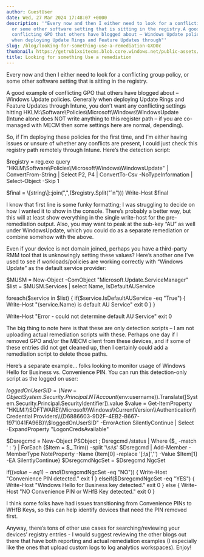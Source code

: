 ```yaml
---
author: GuestUser
date: Wed, 27 Mar 2024 17:48:07 +0000
description: '"Every now and then I either need to look for a conflicting group policy,
  or some other software setting that is sitting in the registry.A good example of
  conflicting GPO that others have blogged about – Windows Update policies. Generally
  when deploying Update Rings and Feature Updates through"'
slug: /blog/looking-for-something-use-a-remediation-GXD0c
thumbnail: https://getrubixsitecms.blob.core.windows.net/public-assets/content/v1/logo512.png
title: Looking for something Use a remediation
---
```


Every now and then I either need to look for a conflicting group policy, or some other software setting that is sitting in the registry.

A good example of conflicting GPO that others have blogged about – Windows Update policies. Generally when deploying Update Rings and Feature Updates through Intune, you don’t want any conflicting settings hitting HKLM:\\Software\\Policies\\Microsoft\\Windows\\WindowsUpdate (Intune alone does NOT write anything to this register path – if you are co-managed with MECM then some settings here are normal, depending).

So, if I’m deploying these policies for the first time, and I’m either having issues or unsure of whether any conflicts are present, I could just check this registry path remotely through Intune. Here’s the detection script:

$registry = reg.exe query "HKLM\\Software\\Policies\\Microsoft\\Windows\\WindowsUpdate" | ConvertFrom-String | Select P2, P4 | ConvertTo-Csv -NoTypeInformation | Select-Object -Skip 1

$final = \[string\]::join(",",($registry.Split("\`n")))
Write-Host $final 

I know that first line is some funky formatting; I was struggling to decide on how I wanted it to show in the console. There’s probably a better way, but this will at least show everything in the single write-host for the pre-remediation output. Also, you may want to peak at the sub-key “AU” as well under WindowsUpdate, which you could do as a separate remediation or combine somehow with the above.

Even if your device is not domain joined, perhaps you have a third-party RMM tool that is unknowingly setting these values? Here’s another one I’ve used to see if workloads/policies are working correctly with “Windows Update” as the default service provider:

$MUSM = New-Object -ComObject "Microsoft.Update.ServiceManager"
$list = $MUSM.Services | select Name, IsDefaultAUService

foreach($service in $list)
{
    if($service.IsDefaultAUService -eq "True")
    {
        Write-Host "$($service.Name) is default AU Service"
        exit 0
    }
}

Write-Host "Error - could not determine default AU Service"
exit 0 

The big thing to note here is that these are only detection scripts – I am not uploading actual remediation scripts with these. Perhaps one day if I removed GPO and/or the MECM client from these devices, and if some of these entries did not get cleaned up, then I certainly could add a remediation script to delete those paths.

Here’s a separate example… folks looking to monitor usage of Windows Hello for Business vs. Convenience PIN. You can run this detection-only script as the logged on user:

$loggedOnUserSID = (New-Object System.Security.Principal.NTAccount($env:username)).Translate(\[System.Security.Principal.SecurityIdentifier\]).value
$value = Get-ItemProperty "HKLM:\\SOFTWARE\\Microsoft\\Windows\\CurrentVersion\\Authentication\\Credential Providers\\{D6886603-9D2F-4EB2-B667-1971041FA96B}\\$loggedOnUserSID" -ErrorAction SilentlyContinue | Select -ExpandProperty "LogonCredsAvailable"
 
$Dsregcmd = New-Object PSObject ; Dsregcmd /status | Where {$\_ -match ' : '} | ForEach {$Item = $\_.Trim() -split '\\s:\\s'
$Dsregcmd | Add-Member -MemberType NoteProperty -Name $($Item\[0\] -replace '\[:\\s\]','') -Value $Item\[1\] -EA SilentlyContinue}
$DsregcmdNgcSet = $Dsregcmd.NgcSet
 
if(($value -eq 1) -and ($DsregcmdNgcSet -eq "NO"))
{
    Write-Host "Convenience PIN detected."
    exit 1
}
elseif($DsregcmdNgcSet -eq "YES")
{
    Write-Host "Windows Hello for Business key detected."
    exit 0
}
else
{
    Write-Host "NO Convenience PIN or WHfB Key detected."
    exit 0
}

I think some folks have had issues transitioning from Convenience PINs to WHfB Keys, so this can help identify devices that need the PIN removed first.

Anyway, there’s tons of other use cases for searching/reviewing your devices’ registry entries - I would suggest reviewing the other blogs out there that have both reporting and actual remediation examples (I especially like the ones that upload custom logs to log analytics workspaces). Enjoy!